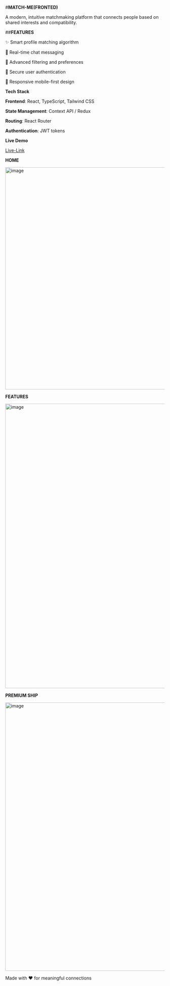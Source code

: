 #**MATCH-ME(FRONTED)**

A modern, intuitive matchmaking platform that connects people based on shared interests and compatibility.

##**FEATURES**

✨ Smart profile matching algorithm

💬 Real-time chat messaging

🎯 Advanced filtering and preferences

🔐 Secure user authentication

📱 Responsive mobile-first design

**Tech Stack**

**Frontend**: React, TypeScript, Tailwind CSS

**State Management**: Context API / Redux

**Routing**: React Router

**Authentication**: JWT tokens

**Live Demo**

[Live-Link](https://matchme-seven.vercel.app/)

**HOME**

<img width="1905" height="702" alt="image" src="https://github.com/user-attachments/assets/f61a491f-8c20-4024-9c66-1d32ad6fa689" />

**FEATURES**

<img width="1919" height="899" alt="image" src="https://github.com/user-attachments/assets/d39c53d5-114b-408d-9a5f-7315581873db" />

**PREMIUM SHIP**

<img width="1914" height="848" alt="image" src="https://github.com/user-attachments/assets/93662f50-edd2-4c02-bb2f-faac0c97ef3a" />

Made with ❤️ for meaningful connections
 
